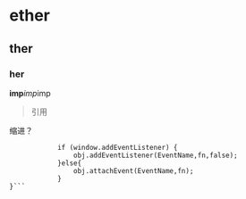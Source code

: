 # ether
## ther
### her
**imp***imp*imp

>引用

缩进？

```function addEvent(obj,EventName,fn){
			if (window.addEventListener) {
				obj.addEventListener(EventName,fn,false);
			}else{
				obj.attachEvent(EventName,fn);
			}
}```
